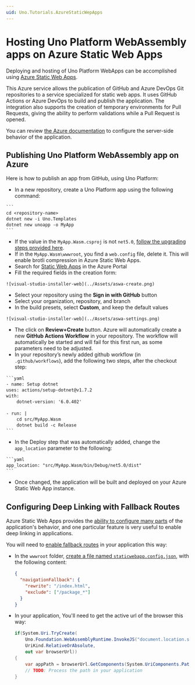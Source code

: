 ```yaml
---
uid: Uno.Tutorials.AzureStaticWepApps
---
```


# Hosting Uno Platform WebAssembly apps on Azure Static Web Apps

Deploying and hosting of Uno Platform WebApps can be accomplished using [Azure Static Web Apps](https://docs.microsoft.com/en-us/azure/static-web-apps/overview).

This Azure service allows the publication of GitHub and Azure DevOps Git repositories to a service specialized for static web apps. It uses GitHub Actions or Azure DevOps to build and publish the application. The integration also supports the creation of temporary environments for Pull Requests, giving the ability to perform validations while a Pull Request is opened.

You can review [the Azure documentation](https://docs.microsoft.com/en-us/azure/static-web-apps/configuration) to configure the server-side behavior of the application.

## Publishing Uno Platform WebAssembly app on Azure

Here is how to publish an app from GitHub, using Uno Platform:

-    In a new repository, create a Uno Platform app using the following command:

    ```
    cd <repository-name>
    dotnet new -i Uno.Templates
    dotnet new unoapp -o MyApp
    ```

-    If the <TargetFramework> value in the `MyApp.Wasm.csproj` is not `net5.0`, [follow the upgrading steps provided here](https://github.com/unoplatform/uno/blob/master/doc/articles/migrating-from-previous-releases.md#migrating-webassembly-projects-to-net-5).
-    If in the `MyApp.Wasm\wwwroot`, you find a `web.config` file, delete it. This will enable brotli compression in Azure Static Web Apps.
-    Search for [Static Web Apps](https://portal.azure.com/#create/Microsoft.StaticApp) in the Azure Portal
-    Fill the required fields in the creation form:

    ![visual-studio-installer-web](../Assets/aswa-create.png)
-    Select your repository using the **Sign in with GitHub** button
-    Select your organization, repository, and branch
-    In the build presets, select **Custom**, and keep the default values

    ![visual-studio-installer-web](../Assets/aswa-settings.png)

-    The click on **Review+Create** button. Azure will automatically create a new **GitHub Actions Workflow** in your repository. The workflow will automatically be started and will fail for this first run, as some parameters need to be adjusted.
-    In your repository’s newly added github workflow (in `.github/workflows`), add the following two steps, after the checkout step:

    ```yaml
    - name: Setup dotnet
    uses: actions/setup-dotnet@v1.7.2
    with:
        dotnet-version: '6.0.402'
            
    - run: |
        cd src/MyApp.Wasm
        dotnet build -c Release
    ```

-    In the Deploy step that was automatically added, change the `app_location` parameter to the following:

    ```yaml
    app_location: "src/MyApp.Wasm/bin/Debug/net5.0/dist"
    ```

-    Once changed, the application will be built and deployed on your Azure Static Web App instance.

## Configuring Deep Linking with Fallback Routes

Azure Static Web Apps provides the [ability to configure many parts](https://docs.microsoft.com/en-us/azure/static-web-apps/configuration) of the application's behavior, and one particular feature is very useful to enable deep linking in applications.

You will need to [enable fallback routes](https://docs.microsoft.com/en-us/azure/static-web-apps/configuration#fallback-routes) in your application this way:

- In the `wwwroot` folder, [create a file named `staticwebapp.config.json`](https://docs.microsoft.com/en-us/azure/static-web-apps/configuration#file-location), with the following content:

  ```json
  {
    "navigationFallback": {
      "rewrite": "/index.html",
      "exclude": ["/package_*"]
    }
  }
  ```

- In your application, You'll need to get the active url of the browser this way:

  ```csharp
  if(System.Uri.TryCreate(
      Uno.Foundation.WebAssemblyRuntime.InvokeJS("document.location.search"),
      UriKind.RelativeOrAbsolute,
      out var browserUrl))
  {
      var appPath = browserUrl.GetComponents(System.UriComponents.Path, UriFormat.Unescaped);
      // TODO: Process the path in your application
  }
  ```
